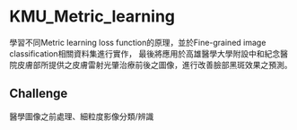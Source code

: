 # KMU_Metric_learning

學習不同Metric learning loss function的原理，並於Fine-grained image classification相關資料集進行實作，
最後將應用於高雄醫學大學附設中和紀念醫院皮膚部所提供之皮膚雷射光肇治療前後之圖像，進行改善臉部黑斑效果之預測。

## Challenge

醫學圖像之前處理、細粒度影像分類/辨識
